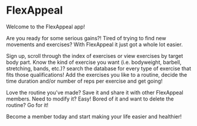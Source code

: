 # FlexAppeal
Welcome to the FlexAppeal app!

Are you ready for some serious gains?!  Tired of trying to find new movements and exercises?  With FlexAppeal it just got a whole lot easier.  

Sign up, scroll through the index of exercises or view exercises by target body part. Know the kind of exercise you want (i.e. bodyweight, barbell, stretching, bands, etc.)?  search the database for every type of exercise that fits those qualifications!  Add the exercises you like to a routine, decide the time duration and/or number of reps per exercise and get going!

Love the routine you've made?  Save it and share it with other FlexAppeal members. Need to modify it?  Easy!  Bored of it and want to delete the routine?  Go for it!  

Become a member today and start making your life easier and healthier!
